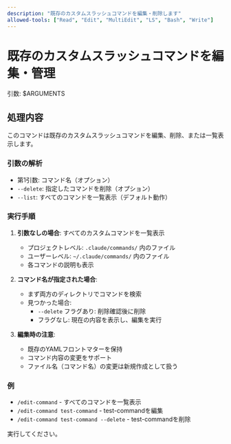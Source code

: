 ```yaml
---
description: "既存のカスタムスラッシュコマンドを編集・削除します"
allowed-tools: ["Read", "Edit", "MultiEdit", "LS", "Bash", "Write"]
---
```


# 既存のカスタムスラッシュコマンドを編集・管理

引数: $ARGUMENTS

## 処理内容

このコマンドは既存のカスタムスラッシュコマンドを編集、削除、または一覧表示します。

### 引数の解析
- 第1引数: コマンド名（オプション）
- `--delete`: 指定したコマンドを削除（オプション）
- `--list`: すべてのコマンドを一覧表示（デフォルト動作）

### 実行手順

1. **引数なしの場合**: すべてのカスタムコマンドを一覧表示
   - プロジェクトレベル: `.claude/commands/` 内のファイル
   - ユーザーレベル: `~/.claude/commands/` 内のファイル
   - 各コマンドの説明も表示

2. **コマンド名が指定された場合**:
   - まず両方のディレクトリでコマンドを検索
   - 見つかった場合:
     - `--delete` フラグあり: 削除確認後に削除
     - フラグなし: 現在の内容を表示し、編集を実行

3. **編集時の注意**:
   - 既存のYAMLフロントマターを保持
   - コマンド内容の変更をサポート
   - ファイル名（コマンド名）の変更は新規作成として扱う

### 例
- `/edit-command` - すべてのコマンドを一覧表示
- `/edit-command test-command` - test-commandを編集
- `/edit-command test-command --delete` - test-commandを削除

実行してください。